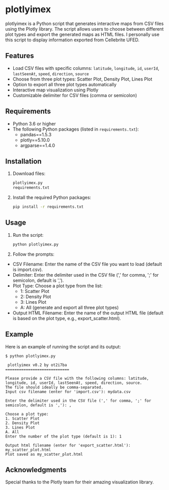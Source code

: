 # plotlyimex

plotlyimex is a Python script that generates interactive maps from CSV files using the Plotly library. The script allows users to choose between different plot types and export the generated maps as HTML files. I personally use this script to display information exported from Cellebrite UFED.

## Features

- Load CSV files with specific columns: `latitude`, `longitude`, `id`, `userId`, `lastSeenAt`, `speed`, `direction`, `source`
- Choose from three plot types: Scatter Plot, Density Plot, Lines Plot
- Option to export all three plot types automatically
- Interactive map visualization using Plotly
- Customizable delimiter for CSV files (comma or semicolon)

## Requirements

- Python 3.6 or higher
- The following Python packages (listed in `requirements.txt`):
  - pandas==1.5.3
  - plotly==5.10.0
  - argparse==1.4.0

## Installation

1. Download files:
   ```bash
   plotlyimex.py
   requirements.txt
   ```

2. Install the required Python packages:
   ```bash
   pip install -r requirements.txt
   ```

## Usage
1. Run the script:
   ```bash
   python plotlyimex.py
   ```

2. Follow the prompts:
- CSV Filename: Enter the name of the CSV file you want to load (default is import.csv).
- Delimiter: Enter the delimiter used in the CSV file (',' for comma, ';' for semicolon, default is ',').
- Plot Type: Choose a plot type from the list:
  - 1: Scatter Plot
  - 2: Density Plot
  - 3: Lines Plot
  - A: All (generate and export all three plot types)
- Output HTML Filename: Enter the name of the output HTML file (default is based on the plot type, e.g., export_scatter.html).

## Example
Here is an example of running the script and its output:

  ```
  $ python plotlyimex.py

   plotlyimex v0.2 by ot2i7ba
  ============================

  Please provide a CSV file with the following columns: latitude, longitude, id, userId, lastSeenAt, speed, direction, source.
  The file should ideally be comma-separated.
  Input csv filename (enter for 'import.csv'): mydata.csv

  Enter the delimiter used in the CSV file (',' for comma, ';' for semicolon, default is ','): ,

  Choose a plot type:
  1. Scatter Plot
  2. Density Plot
  3. Lines Plot
  A. All
  Enter the number of the plot type (default is 1): 1

  Output html filename (enter for 'export_scatter.html'): my_scatter_plot.html
  Plot saved as my_scatter_plot.html
  ```

## Acknowledgments
Special thanks to the Plotly team for their amazing visualization library.
